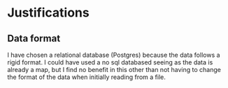 # Justifications

## Data format

I have chosen a relational database (Postgres) because the data follows a rigid format. I could have used a no sql databased seeing as the data is already a map, but I find no benefit in this other than not having to change the format of the data when initially reading from a file.
